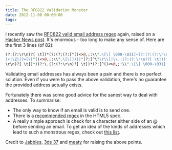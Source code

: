 ```yaml
---
title: The RFC822 Validation Monster
date: 2012-11-08 00:00:00
tags:
---
```

I recently saw the [RFC822 valid email address regex][1] again, raised on a [Hacker News post][2]. It's enormous - too long to make any sense of. Here are the first 3 lines (of 82):

``` perl
(?:(?:\r\n)?[ \t])*(?:(?:(?:[^()<>@,;:\\".\[\] \000-\031]+(?:(?:(?:\r\n)?[ \t]
)+|\Z|(?=[\["()<>@,;:\\".\[\]]))|"(?:[^\"\r\\]|\\.|(?:(?:\r\n)?[ \t]))*"(?:(?:
\r\n)?[ \t])*)(?:\.(?:(?:\r\n)?[ \t])*(?:[^()<>@,;:\\".\[\] \000-\031]+(?:(?:(
```

Validating email addresses has always been a pain and there is no perfect solution. Even if you were to pass the above validation, there's no guarantee the provided address actually exists.

Fortunately there was some good advice for the sanest way to deal with addresses. To summarise:

* The only way to know if an email is valid is to send one.
* There is a [recommended regex][3] in the HTML5 spec.
* A really simple approach is check for a character either side of an @ before sending an email.
To get an idea of the kinds of addresses which lead to such a monstrous regex, check out [this list][7].

Credit to [Jabbles][4], [3ds 37][5] and [meaty][6] for raising the above points.

[1]: http://www.ex-parrot.com/~pdw/Mail-RFC822-Address.html
[2]: https://news.ycombinator.com/item?id=4793353
[3]: http://www.whatwg.org/specs/web-apps/current-work/multipage/forms.html#valid-e-mail-address
[4]: https://news.ycombinator.com/item?id=4793498
[5]: https://news.ycombinator.com/item?id=4793627
[6]: https://news.ycombinator.com/item?id=4793504
[7]: https://web.archive.org/web/20120830115453/http://isemail.info/_system/is_email/test/?all

